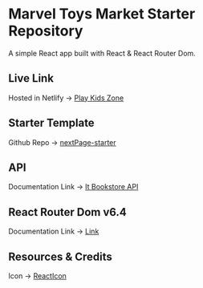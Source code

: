 # Marvel Toys Market Starter Repository

A simple React app built with React & React Router Dom.

## Live Link
Hosted in Netlify -> [Play Kids Zone](''''')


## Starter Template
Github Repo -> [nextPage-starter](''')

## API 

Documentation Link -> [It Bookstore API]('''''''')

## React Router Dom v6.4 

Documentation Link -> [Link](https://reactrouter.com/en/main/start/overview)

## Resources & Credits

Icon -> [ReactIcon](https://react-icons.github.io/react-icons/)

<!-- Lottie Animation -> [LottieFiles](https://lottiefiles.com/featured) -->